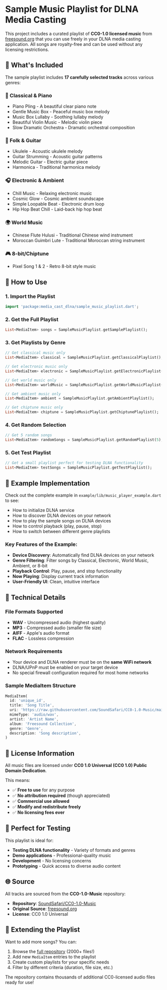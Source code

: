 # Sample Music Playlist for DLNA Media Casting

This project includes a curated playlist of **CC0-1.0 licensed music** from [freesound.org](https://freesound.org) that you can use freely in your DLNA media casting application. All songs are royalty-free and can be used without any licensing restrictions.

## 🎵 What's Included

The sample playlist includes **17 carefully selected tracks** across various genres:

### 🎼 Classical & Piano
- Piano Pling - A beautiful clear piano note
- Gentle Music Box - Peaceful music box melody  
- Music Box Lullaby - Soothing lullaby melody
- Beautiful Violin Music - Melodic violin piece
- Slow Dramatic Orchestra - Dramatic orchestral composition

### 🎸 Folk & Guitar
- Ukulele - Acoustic ukulele melody
- Guitar Strumming - Acoustic guitar patterns
- Melodic Guitar - Electric guitar piece
- Harmonica - Traditional harmonica melody

### 🎧 Electronic & Ambient
- Chill Music - Relaxing electronic music
- Cosmic Glow - Cosmic ambient soundscape
- Simple Loopable Beat - Electronic drum loop
- Hip Hop Beat Chill - Laid-back hip hop beat

### 🌍 World Music
- Chinese Flute Hulusi - Traditional Chinese wind instrument
- Moroccan Guimbri Lute - Traditional Moroccan string instrument

### 🎮 8-bit/Chiptune
- Pixel Song 1 & 2 - Retro 8-bit style music

## 🚀 How to Use

### 1. Import the Playlist
```dart
import 'package:media_cast_dlna/sample_music_playlist.dart';
```

### 2. Get the Full Playlist
```dart
List<MediaItem> songs = SampleMusicPlaylist.getSamplePlaylist();
```

### 3. Get Playlists by Genre
```dart
// Get classical music only
List<MediaItem> classical = SampleMusicPlaylist.getClassicalPlaylist();

// Get electronic music only
List<MediaItem> electronic = SampleMusicPlaylist.getElectronicPlaylist();

// Get world music only
List<MediaItem> worldMusic = SampleMusicPlaylist.getWorldMusicPlaylist();

// Get ambient music only
List<MediaItem> ambient = SampleMusicPlaylist.getAmbientPlaylist();

// Get chiptune music only
List<MediaItem> chiptune = SampleMusicPlaylist.getChiptunePlaylist();
```

### 4. Get Random Selection
```dart
// Get 5 random songs
List<MediaItem> randomSongs = SampleMusicPlaylist.getRandomPlaylist(5);
```

### 5. Get Test Playlist
```dart
// Get a small playlist perfect for testing DLNA functionality
List<MediaItem> testSongs = SampleMusicPlaylist.getTestPlaylist();
```

## 📱 Example Implementation

Check out the complete example in `example/lib/music_player_example.dart` to see:

- How to initialize DLNA service
- How to discover DLNA devices on your network
- How to play the sample songs on DLNA devices
- How to control playback (play, pause, stop)
- How to switch between different genre playlists

### Key Features of the Example:
- **Device Discovery**: Automatically find DLNA devices on your network
- **Genre Filtering**: Filter songs by Classical, Electronic, World Music, Ambient, or 8-bit
- **Playback Control**: Play, pause, and stop functionality
- **Now Playing**: Display current track information
- **User-Friendly UI**: Clean, intuitive interface

## 🔧 Technical Details

### File Formats Supported
- **WAV** - Uncompressed audio (highest quality)
- **MP3** - Compressed audio (smaller file size)
- **AIFF** - Apple's audio format
- **FLAC** - Lossless compression

### Network Requirements
- Your device and DLNA renderer must be on the **same WiFi network**
- DLNA/UPnP must be enabled on your target device
- No special firewall configuration required for most home networks

### Sample MediaItem Structure
```dart
MediaItem(
  id: 'unique_id',
  title: 'Song Title',
  uri: 'https://raw.githubusercontent.com/SoundSafari/CC0-1.0-Music/main/freesound.org/filename.wav',
  mimeType: 'audio/wav',
  artist: 'Artist Name',
  album: 'Freesound Collection',
  genre: 'Genre',
  description: 'Song description',
)
```

## 📜 License Information

All music files are licensed under **CC0 1.0 Universal (CC0 1.0) Public Domain Dedication**.

This means:
- ✅ **Free to use** for any purpose
- ✅ **No attribution required** (though appreciated)
- ✅ **Commercial use allowed**
- ✅ **Modify and redistribute freely**
- ✅ **No licensing fees ever**

## 🎯 Perfect for Testing

This playlist is ideal for:
- **Testing DLNA functionality** - Variety of formats and genres
- **Demo applications** - Professional-quality music
- **Development** - No licensing concerns
- **Prototyping** - Quick access to diverse audio content

## 🌐 Source

All tracks are sourced from the **CC0-1.0-Music** repository:
- **Repository**: [SoundSafari/CC0-1.0-Music](https://github.com/SoundSafari/CC0-1.0-Music)
- **Original Source**: [freesound.org](https://freesound.org)
- **License**: CC0 1.0 Universal

## 🔄 Extending the Playlist

Want to add more songs? You can:

1. Browse the [full repository](https://github.com/SoundSafari/CC0-1.0-Music/tree/main/freesound.org) (2000+ files!)
2. Add new `MediaItem` entries to the playlist
3. Create custom playlists for your specific needs
4. Filter by different criteria (duration, file size, etc.)

The repository contains thousands of additional CC0-licensed audio files ready for use!
